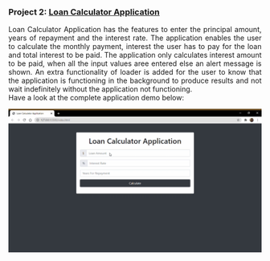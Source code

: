 ### Project 2: [Loan Calculator Application](#https://github.com/risg99/JavaScript-Projects/tree/main/Loan%20Calculator%20Application)

<p align="justify">
Loan Calculator Application has the features to enter the principal amount, years of repayment and the interest rate. The application enables the user to calculate the monthly payment, interest the user has to pay for the loan and total interest to be paid. The application only calculates interest amount to be paid, when all the input values aree entered else an alert message is shown. An extra functionality of loader is added for the user to know that the application is functioning in the background to produce results and not wait indefinitely without the application not functioning. <br> Have a look at the complete application demo below:
</p>

<p align="center">
  <img alt="Loan Calculator Application Demo" src="https://github.com/risg99/JavaScript-Projects/blob/main/Loan%20Calculator%20Application/Loan-Calculator-Application-Demo.gif">
</p>
